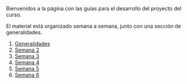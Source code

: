 Bienvenidos a la página con las guías para el desarrollo del proyecto del curso.

El material está organizado semana a semana, junto con una sección de generalidades.

1. [Generalidades](https://ticsw.github.io/mt1_practicas_guias_proyecto/generalidades)
2. [Semana 2](https://ticsw.github.io/mt1_practicas_guias_proyecto/semanas/semana2/semana2)
3. [Semana 3](https://ticsw.github.io/mt1_practicas_guias_proyecto/semanas/semana3/semana3)
4. [Semana 4](https://ticsw.github.io/mt1_practicas_guias_proyecto/semanas/semana4/semana4)
5. [Semana 5](https://ticsw.github.io/mt1_practicas_guias_proyecto/semanas/semana5/semana5)
6. [Semana 6](https://ticsw.github.io/mt1_practicas_guias_proyecto/semanas/semana6/semana6)


